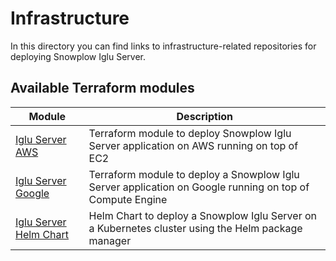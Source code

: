# Infrastructure

In this directory you can find links to infrastructure-related repositories for deploying Snowplow Iglu Server.

## Available Terraform modules

| **Module**                                            | **Description**                                                                                          |
|-------------------------------------------------------|----------------------------------------------------------------------------------------------------------|
| [Iglu Server AWS][terraform-aws-iglu-server-ec2]      | Terraform module to deploy Snowplow Iglu Server application on AWS running on top of EC2                 |
| [Iglu Server Google][terraform-google-iglu-server-ce] | Terraform module to deploy a Snowplow Iglu Server application on Google running on top of Compute Engine |
| [Iglu Server Helm Chart][iglu-server-helm-chart]      | Helm Chart to deploy a Snowplow Iglu Server on a Kubernetes cluster using the Helm package manager      |

[terraform-aws-iglu-server-ec2]: https://github.com/snowplow-devops/terraform-aws-iglu-server-ec2
[terraform-google-iglu-server-ce]: https://github.com/snowplow-devops/terraform-google-iglu-server-ce
[iglu-server-helm-chart]: https://github.com/snowplow-devops/helm-charts/tree/main/charts/snowplow-iglu-server

